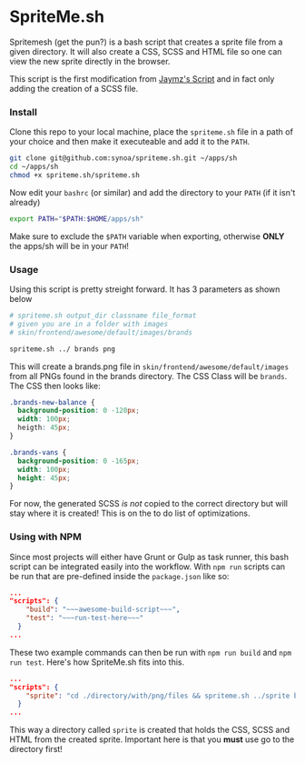 # SpriteMe.sh

Spritemesh (get the pun?) is a bash script that creates a sprite file from a given directory. It
will also create a CSS, SCSS and HTML file so one can view the new sprite directly in the browser. 

This script is the first modification from [Jaymz's
Script](http://jaymz.eu/blog/2010/05/building-css-sprites-with-bash-imagemagick/#codesyntax_1) and
in fact only adding the creation of a SCSS file. 

### Install
Clone this repo to your local machine, place the `spriteme.sh` file in a path of your choice and
then make it executeable and add it to the `PATH`.

```sh
git clone git@github.com:synoa/spriteme.sh.git ~/apps/sh
cd ~/apps/sh
chmod +x spriteme.sh/spriteme.sh
```

Now edit your `bashrc` (or similar) and add the directory to your `PATH` (if it isn't already)

```sh
export PATH="$PATH:$HOME/apps/sh"
```
Make sure to exclude the `$PATH` variable when exporting, otherwise **ONLY** the apps/sh will be in
your `PATH`!

### Usage

Using this script is pretty streight forward. It has 3 parameters as shown below

```sh
# spriteme.sh output_dir classname file_format
# given you are in a folder with images
# skin/frontend/awesome/default/images/brands 

spriteme.sh ../ brands png
```
This will create a brands.png file in `skin/frontend/awesome/default/images` from all PNGs found in
the brands directory. The CSS Class will be `brands`. The CSS then looks like: 

```css
.brands-new-balance {
  background-position: 0 -120px;
  width: 100px;
  heigth: 45px;  
}

.brands-vans {
  background-position: 0 -165px;
  width: 100px;
  height: 45px;  
}
```
For now, the generated SCSS *is not* copied to the correct directory but will stay where it is
created! This is on the to do list of optimizations.

### Using with NPM

Since most projects will either have Grunt or Gulp as task runner, this bash script can be
integrated easily into the workflow. With `npm run` scripts can be run that are pre-defined inside
the `package.json` like so:

```json
...
"scripts": {
    "build": "~~~awesome-build-script~~~",
    "test": "~~~run-test-here~~~"
  }
...
```

These two example commands can then be run with `npm run build` and `npm run test`. Here's how
SpriteMe.sh fits into this.

```json
...
"scripts": {
    "sprite": "cd ./directory/with/png/files && spriteme.sh ../sprite brands png"
  }
...
```

This way a directory called `sprite` is created that holds the CSS, SCSS and HTML from the created
sprite. Important here is that you **must** use go to the directory first! 
